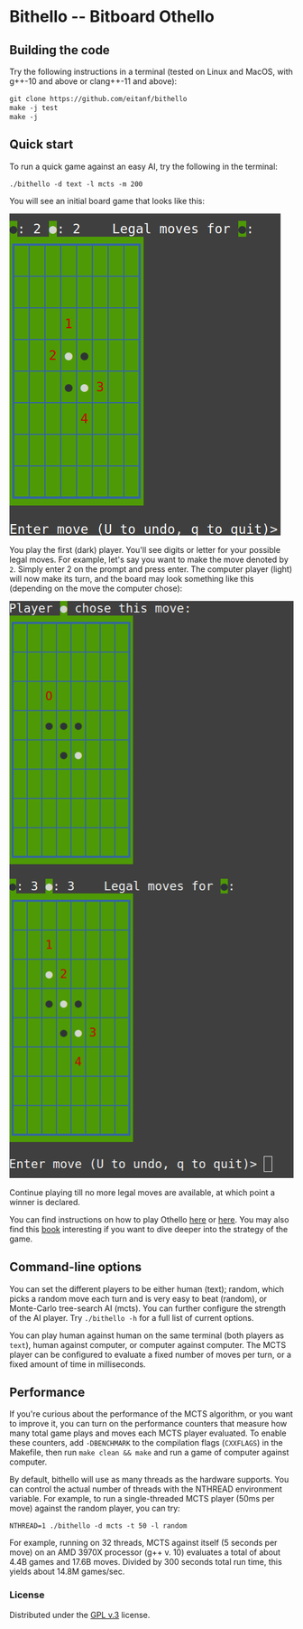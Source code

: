 # Bithello -- Bitboard Othello

## Building the code

Try the following instructions in a terminal (tested on Linux and MacOS, with g++-10 and above or clang++-11 and above):

```
git clone https://github.com/eitanf/bithello
make -j test
make -j
```
## Quick start

To run a quick game against an easy  AI, try the following in the terminal:

```
./bithello -d text -l mcts -m 200
```

You will see an initial board game that looks like this:

![initial board](initial.png)

You play the first (dark) player. You'll see digits or letter for your possible legal moves. For example, let's say you want to make the move denoted by `2`. Simply enter 2 on the prompt and press enter. The computer player (light) will now make its turn, and the board may look something like this (depending on the move the computer chose):

![next move](move2.png)

Continue playing till no more legal moves are available, at which point a winner is declared.

You can find instructions on how to play Othello [here](https://www.ultraboardgames.com/othello/game-rules.php) or [here](https://en.wikipedia.org/wiki/Reversi). You may also find this [book](https://web.archive.org/web/20061209182837/http://othellogateway.strategicviewpoints.com/rose/book.pdf) interesting if you want to dive deeper into the strategy of the game.

## Command-line options

You can set the different players to be either human (text); random, which picks a random move each turn and is very easy to beat (random), or Monte-Carlo tree-search AI (mcts). You can further configure the strength of the AI player. Try `./bithello -h` for a full list of current options.

You can play human against human on the same terminal (both players as `text`), human against computer, or computer against computer. The MCTS player can be configured to evaluate a fixed number of moves per turn, or a fixed amount of time in milliseconds.

## Performance

If you're curious about the performance of the MCTS algorithm, or you want to improve it, you can turn on the performance counters that measure how many total game plays and moves each MCTS player evaluated. To enable these counters, add `-DBENCHMARK` to the compilation flags (`CXXFLAGS`) in the Makefile, then run `make clean && make` and run a game of computer against computer.

By default, bithello will use as many threads as the hardware supports. You can control the actual number of threads with the NTHREAD environment variable. For example, to run a single-threaded MCTS player (50ms per move) against the random player, you can try:

```
NTHREAD=1 ./bithello -d mcts -t 50 -l random
```

For example, running on 32 threads, MCTS against itself (5 seconds per move) on an AMD 3970X processor (g++ v. 10) evaluates a total of about 4.4B games and 17.6B moves. Divided by 300 seconds total run time, this yields about 14.8M games/sec.

### License

Distributed under the [GPL v.3](https://www.gnu.org/licenses/gpl-3.0.en.html) license.
